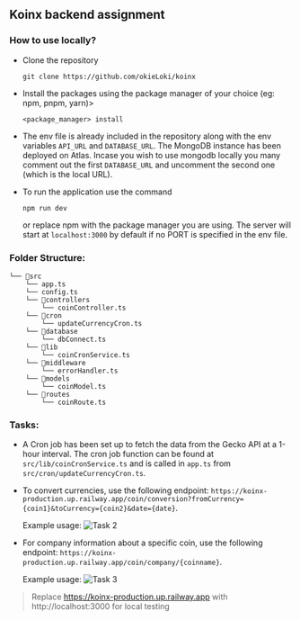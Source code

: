 ## Koinx backend assignment

### How to use locally?

- Clone the repository

  ```
  git clone https://github.com/okieLoki/koinx
  ```

- Install the packages using the package manager of your choice (eg: npm, pnpm, yarn)>

  ```
  <package_manager> install
  ```

- The env file is already included in the repository along with the env variables `API_URL` and `DATABASE_URL`. The MongoDB instance has been deployed on Atlas. Incase you wish to use mongodb locally you many comment out the first `DATABASE_URL` and uncomment the second one (which is the local URL).

- To run the application use the command
  ```
  npm run dev
  ```
  or replace npm with the package manager you are using. The server will start at `localhost:3000` by default if no PORT is specified in the env file.


### Folder Structure:
```
└── 📁src
    └── app.ts 
    └── config.ts 
    └── 📁controllers
        └── coinController.ts
    └── 📁cron
        └── updateCurrencyCron.ts
    └── 📁database
        └── dbConnect.ts
    └── 📁lib
        └── coinCronService.ts
    └── 📁middleware
        └── errorHandler.ts
    └── 📁models
        └── coinModel.ts
    └── 📁routes
        └── coinRoute.ts
```

### Tasks: 


- A Cron job has been set up to fetch the data from the Gecko API at a 1-hour interval. The cron job function can be found at `src/lib/coinCronService.ts` and is called in `app.ts` from `src/cron/updateCurrencyCron.ts`.

- To convert currencies, use the following endpoint: `https://koinx-production.up.railway.app/coin/conversion?fromCurrency={coin1}&toCurrency={coin2}&date={date}`.

    Example usage: 
    ![Task 2](https://res.cloudinary.com/ds90zherj/image/upload/v1712671109/mbl5c3tf9o5fkxkjltpy.png "Example usage")

    

- For company information about a specific coin, use the following endpoint: `https://koinx-production.up.railway.app/coin/company/{coinname}`.

    Example usage: 
    ![Task 3](https://res.cloudinary.com/ds90zherj/image/upload/v1712671304/fhsibubnrihezecwd5hu.png "Example usage")


> Replace https://koinx-production.up.railway.app with http://localhost:3000 for local testing

